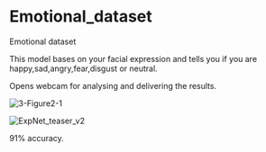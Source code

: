 # Emotional_dataset
Emotional dataset


This model bases on your facial expression and tells you if you are happy,sad,angry,fear,disgust or neutral.

Opens webcam for analysing and delivering the results.

![3-Figure2-1](https://user-images.githubusercontent.com/75105149/119313363-172c6f80-bc91-11eb-93d2-aad0fa422ed2.png)


![ExpNet_teaser_v2](https://user-images.githubusercontent.com/75105149/119313402-201d4100-bc91-11eb-8c2c-596a25da18fe.jpg)


91% accuracy.

